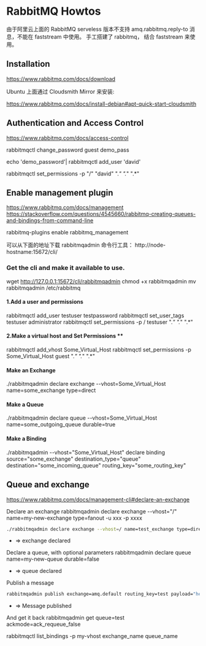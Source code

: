 
# RabbitMQ Howtos

由于阿里云上面的 RabbitMQ serveless 版本不支持 amq.rabbitmq.reply-to 消息，不能在 faststream 中使用。
手工搭建了 rabbitmq， 结合 faststream 来使用。

## Installation

<https://www.rabbitmq.com/docs/download>

Ubuntu 上面通过 Cloudsmith Mirror 来安装:

<https://www.rabbitmq.com/docs/install-debian#apt-quick-start-cloudsmith>


## Authentication and Access Control

<https://www.rabbitmq.com/docs/access-control>

rabbitmqctl change_password guest demo_pass

echo 'demo_password'| rabbitmqctl add_user 'david'

rabbitmqctl set_permissions -p "/" "david" ".*" ".*" ".*"

## Enable management plugin

<https://www.rabbitmq.com/docs/management>
<https://stackoverflow.com/questions/4545660/rabbitmq-creating-queues-and-bindings-from-command-line>

rabbitmq-plugins enable rabbitmq_management

可以从下面的地址下载 rabbitmqadmin 命令行工具：
http://node-hostname:15672/cli/

### Get the cli and make it available to use.
wget http://127.0.0.1:15672/cli/rabbitmqadmin
chmod +x rabbitmqadmin
mv rabbitmqadmin /etc/rabbitmq

#### 1.Add a user and permissions

rabbitmqctl add_user testuser testpassword
rabbitmqctl set_user_tags testuser administrator
rabbitmqctl set_permissions -p / testuser ".*" ".*" ".*"

#### 2.Make a virtual host and Set Permissions **

rabbitmqctl add_vhost Some_Virtual_Host
rabbitmqctl set_permissions -p Some_Virtual_Host guest ".*" ".*" ".*"

#### Make an Exchange

./rabbitmqadmin declare exchange --vhost=Some_Virtual_Host name=some_exchange type=direct

#### Make a Queue

./rabbitmqadmin declare queue --vhost=Some_Virtual_Host name=some_outgoing_queue durable=true

#### Make a Binding

./rabbitmqadmin --vhost="Some_Virtual_Host" declare binding source="some_exchange" destination_type="queue" destination="some_incoming_queue" routing_key="some_routing_key"


## Queue and exchange

<https://www.rabbitmq.com/docs/management-cli#declare-an-exchange>

Declare an exchange
rabbitmqadmin declare exchange --vhost="/" name=my-new-exchange type=fanout -u xxx -p xxxx

``` bash
./rabbitmqadmin declare exchange --vhost=/ name=test_exchange type=direct -u david -p password
```

* => exchange declared

Declare a queue, with optional parameters
rabbitmqadmin declare queue name=my-new-queue durable=false

* => queue declared

Publish a message

``` bash
rabbitmqadmin publish exchange=amq.default routing_key=test payload="hello, world"
```

* => Message published

And get it back
rabbitmqadmin get queue=test ackmode=ack_requeue_false

rabbitmqctl list_bindings -p my-vhost exchange_name queue_name
